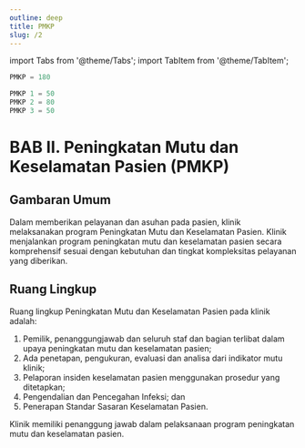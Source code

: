 ```yaml
---
outline: deep
title: PMKP
slug: /2
---
```

import Tabs from '@theme/Tabs';
import TabItem from '@theme/TabItem';

<Tabs>

<TabItem value="nilai" label="Nilai" default>

``` js [Nilai]
PMKP = 180 
```
</TabItem>
<TabItem value="standar" label="Standar" default>

``` ts [Standar]
PMKP 1 = 50
PMKP 2 = 80
PMKP 3 = 50


```
</TabItem>
</Tabs>


# BAB II. Peningkatan Mutu dan Keselamatan Pasien (PMKP)

## Gambaran Umum 
Dalam memberikan pelayanan dan asuhan pada pasien, klinik melaksanakan program Peningkatan Mutu dan Keselamatan Pasien.  Klinik menjalankan program peningkatan mutu dan keselamatan pasien secara komprehensif sesuai dengan kebutuhan dan tingkat kompleksitas pelayanan yang diberikan. 

## Ruang Lingkup
Ruang lingkup Peningkatan Mutu dan Keselamatan Pasien pada klinik adalah: 
1. Pemilik, penanggungjawab dan seluruh staf dan bagian terlibat dalam upaya peningkatan mutu dan keselamatan pasien; 
2. Ada penetapan, pengukuran, evaluasi dan analisa dari indikator mutu klinik; 
3. Pelaporan insiden keselamatan pasien menggunakan prosedur yang ditetapkan; 
4. Pengendalian dan Pencegahan Infeksi; dan 
5. Penerapan Standar Sasaran Keselamatan Pasien. 

Klinik memiliki penanggung jawab dalam pelaksanaan program peningkatan mutu dan keselamatan pasien. 

